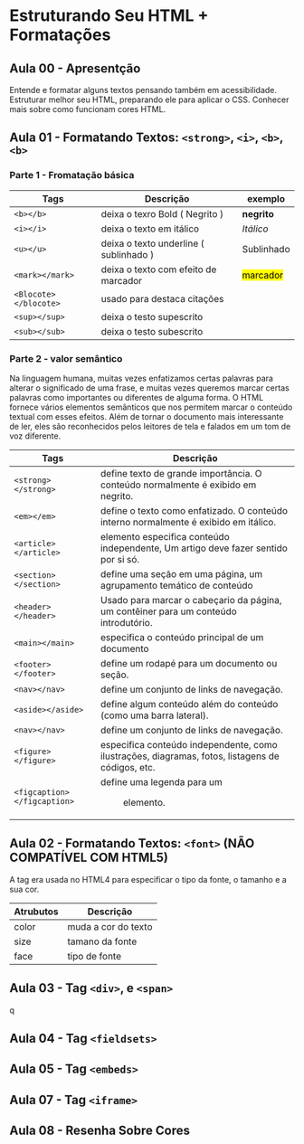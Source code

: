 # Estruturando Seu HTML + Formatações

## Aula 00 - Apresentção
Entende e formatar alguns textos pensando também em acessibilidade. Estruturar melhor seu HTML, preparando ele para aplicar o CSS. Conhecer mais sobre como funcionam cores HTML.

## Aula 01 - Formatando Textos: ```<strong>```, ```<i>```, ```<b>```, ```<b>```
### Parte 1 - Fromatação básica

| Tags | Descrição | exemplo |
| ------ | ----------- | -------- |
| ```<b></b>``` | deixa o texro Bold ( Negrito ) | <b>negrito</b> |
|```<i></i>``` | deixa o texto em itálico | <i>Itálico </i> |
|```<u></u>```| deixa o texto underline ( sublinhado )| Sublinhado |
| ```<mark></mark>``` | deixa o texto com efeito de marcador | <mark> marcador </mark> |
| ```<Blocote></blocote>``` | usado para destaca citações |
|```<sup></sup>``` | deixa o testo supescrito |
|```<sub></sub>```| deixa o testo subescrito |

### Parte 2 - valor semântico
Na linguagem humana, muitas vezes enfatizamos certas palavras para alterar o significado de uma frase, e muitas vezes queremos marcar certas palavras como importantes ou diferentes de alguma forma. O HTML fornece vários elementos semânticos que nos permitem marcar o conteúdo textual com esses efeitos.
Além de tornar o documento mais interessante de ler, eles são reconhecidos pelos leitores de tela e falados em um tom de voz diferente. 

| Tags | Descrição | 
| ------ | ----------- | 
| ```<strong></strong>``` | define texto de grande importância. O conteúdo normalmente é exibido em negrito. |
|```<em></em>``` | define o texto como enfatizado. O conteúdo interno normalmente é exibido em itálico. | 
|```<article></article>```| elemento especifica conteúdo independente, Um artigo deve fazer sentido por si só.|  
| ```<section></section>``` | define uma seção em uma página, um agrupamento temático de conteúdo |  
| ```<header></header>``` | Usado para marcar o cabeçario da página, um contêiner para um conteúdo introdutório. | 
|```<main></main>```| especifica o conteúdo principal de um documento | 
|```<footer></footer>``` | define um rodapé para um documento ou seção.| 
|```<nav></nav>```| define um conjunto de links de navegação. | 
|```<aside></aside>``` | define algum conteúdo além do conteúdo (como uma barra lateral). | 
|```<nav></nav>```| define um conjunto de links de navegação. | 
|```<figure></figure>```| especifica conteúdo independente, como ilustrações, diagramas, fotos, listagens de códigos, etc. | 
|```<figcaption></figcaption>```| define uma legenda para um <figure>elemento. | 


## Aula 02 - Formatando Textos: ```<font>``` (NÃO COMPATÍVEL COM HTML5)
A tag <font> era usada no HTML4 para especificar o tipo da fonte, o tamanho e a sua cor.

| Atrubutos | Descrição |
|-----------|-----------|
| color | muda a cor do texto |
| size | tamano da fonte |
| face | tipo de fonte |


## Aula 03 - Tag ```<div>```, e ```<span>```
q


## Aula 04 - Tag ```<fieldsets>```

## Aula 05 - Tag ```<embeds>```

## Aula 07 - Tag ```<iframe>```

## Aula 08 - Resenha Sobre Cores


